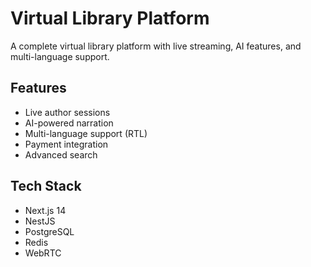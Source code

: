 
# Virtual Library Platform

A complete virtual library platform with live streaming, AI features, and multi-language support.

## Features
- Live author sessions
- AI-powered narration
- Multi-language support (RTL)
- Payment integration
- Advanced search

## Tech Stack
- Next.js 14
- NestJS
- PostgreSQL
- Redis
- WebRTC